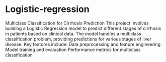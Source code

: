 # Logistic-regression
Multiclass Classification for Cirrhosis Prediction
This project involves building a Logistic Regression model to predict different stages of cirrhosis in patients based on clinical data. The model handles a multiclass classification problem, providing predictions for various stages of liver disease.
Key features include:
Data preprocessing and feature engineering
Model training and evaluation
Performance metrics for multiclass classification
